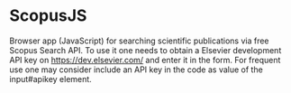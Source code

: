 # ScopusJS
Browser app (JavaScript) for searching scientific publications via free Scopus Search API.
To use it one needs to obtain a Elsevier development API key on https://dev.elsevier.com/ and enter it in the form.
For frequent use one may consider include an API key in the code as value of the input#apikey element.
